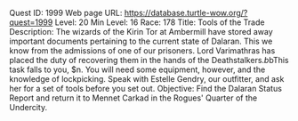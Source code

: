 Quest ID: 1999
Web page URL: https://database.turtle-wow.org/?quest=1999
Level: 20
Min Level: 16
Race: 178
Title: Tools of the Trade
Description: The wizards of the Kirin Tor at Ambermill have stored away important documents pertaining to the current state of Dalaran. This we know from the admissions of one of our prisoners. Lord Varimathras has placed the duty of recovering them in the hands of the Deathstalkers.$b$bThis task falls to you, $n. You will need some equipment, however, and the knowledge of lockpicking. Speak with Estelle Gendry, our outfitter, and ask her for a set of tools before you set out.
Objective: Find the Dalaran Status Report and return it to Mennet Carkad in the Rogues' Quarter of the Undercity.
